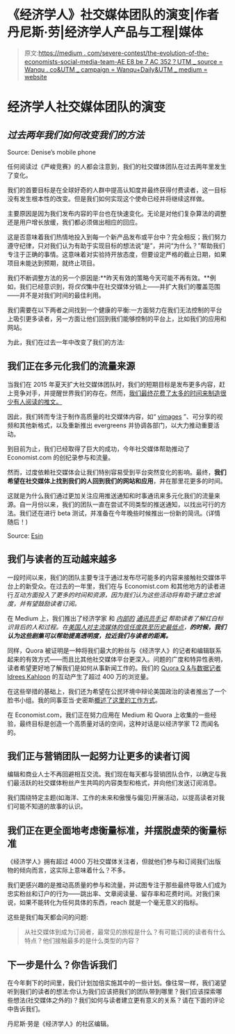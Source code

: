 # 《经济学人》社交媒体团队的演变|作者丹尼斯·劳|经济学人产品与工程|媒体

> 原文:[https://medium . com/severe-contest/the-evolution-of-the-economists-social-media-team-AE E8 be 7 AC 352？UTM _ source = Wanqu . co&UTM _ campaign = Wanqu+Daily&UTM _ medium = website](https://medium.com/severe-contest/the-evolution-of-the-economists-social-media-team-aee8be7ac352?utm_source=wanqu.co&utm_campaign=Wanqu+Daily&utm_medium=website)

# **经济学人社交媒体团队的演变**

## *过去两年我们如何改变我们的方法*



Source: Denise’s mobile phone



任何阅读过《严峻竞赛》的人都会注意到，我们的社交媒体团队在过去两年里发生了变化。

我们的首要目标是在全球好奇的人群中提高认知度并最终获得付费读者，这一目标没有发生根本性的改变。但是我们如何实现这个使命已经并将继续这样做。

主要原因是因为我们发布内容的平台也在快速变化。无论是对他们复杂算法的调整还是用户增长放缓，我们都必须做出相应的回应。

这是否意味着我们热情地投入到每一个新产品发布或平台中？完全相反；我们努力遵守纪律，只对我们认为有助于实现目标的想法说“是”，并问“为什么？”帮助我们专注于正确的事情。这意味着对实验持开放态度，但要设定严格的截止日期，如果项目未能达到预期，就终止项目。

我们不断调整方法的另一个原因是:**昨天有效的策略今天可能不再有效。**例如，我们已经意识到，将*仅仅*集中在社交媒体分销上——并扩大我们的覆盖范围——并不是对我们时间的最佳利用。

我们需要在以下两者之间找到一个健康的平衡:一方面努力在我们无法控制的平台上吸引更多读者，另一方面让他们回到我们能够控制的平台上，比如我们的应用和网站。

为此，我们在过去一年中改变了我们的方法:

## **我们正在多元化我们的流量来源**

当我们在 2015 年夏天扩大社交媒体团队时，我们的短期目标是发布更多内容，赶上竞争对手，并提醒世界我们的存在。然而，[我们最终花费了太多的时间来制造很少有人阅读的推文。](/severe-contest/the-eight-lessons-we-learned-f0c59ecf5a4b)

因此，我们转而专注于制作高质量的社交媒体内容，如“ [vimages](/severe-contest/a-new-way-to-repackage-our-punchy-reporting-b30afe8b681d) ”、可分享的视频和其他新格式，以及重新推出 evergreens 并协调各部门，以大力推动重要活动。

到目前为止，我们已经取得了巨大的成功，今年社交媒体帮助推动了 Economist.com 的创纪录参与和流量。

然而，过度依赖社交媒体会让我们特别容易受到平台突然变化的影响。最终，**我们希望在社交媒体上找到我们的人回到我们的网站和应用**，并在那里花更多的时间。

这就是为什么我们通过更加关注应用推送通知和时事通讯来多元化我们的流量来源。自一月份以来，我们的团队一直在尝试不同类型的推送通知，以找出可行的方法。我们还在进行 beta 测试，并准备在今年晚些时候推出一份新的简讯。(详情随后！)



Source: [Esin](https://www.flickr.com/photos/esintu/)



## **我们与读者的互动越来越多**

一段时间以来，我们的团队主要专注于通过发布尽可能多的内容来接触社交媒体平台上的新受众。在过去的一年里，我们在与 Economist.com 和其他地方的读者进行*互动方面投入了更多的时间和资源，因为我们认为这些活动将有助于建立忠诚度，并有望鼓励读者订阅。*

在 Medium 上，我们推出了经济学家 和 [*内部的*](https://medium.economist.com/correspondents-notebooks/home) *[*通讯员手记*](https://medium.economist.com/insidetheeconomist/home) 帮助读者了解红白标识背后的人和过程。在[美国人对主流媒体的信任度跌至历史最低点](/severe-contest/dude-who-stole-my-facts-35b2cd4670fd)，**的时候，我们认为这些剧集可以帮助提高透明度，拉近我们与读者的距离。***

同样，Quora 被证明是一种将我们最大的粉丝与《经济学人》的记者和编辑联系起来的有效方式——而且比其他社交媒体平台更深入。问题的广度和特异性表明，读者希望更好地了解我们是如何从事新闻工作的。我们的 [Quora Q &与数据记者 Idrees Kahloon](https://www.quora.com/session/Idrees-Kahloon/1) 的互动产生了超过 400 万的浏览量。



在这些举措的基础上，我们还为希望在公民环境中辩论美国政治的读者推出了一个脸书小组。我的同事亚当·史密斯[概述了这里的工作方式](/severe-contest/were-creating-a-facebook-group-to-debate-american-politics-faf09608e580)。

在 Economist.com，我们正在努力应用在 Medium 和 Quora 上收集的一些经验，最终目标是创造一个高质量对话的空间，这种对话是以经济学家 T2 而闻名的。

## **我们正与营销团队一起努力让更多的读者订阅**

编辑和商业人士不再回避相互交流。我们现在每天都与营销团队合作，以确定与我们最活跃的社交媒体粉丝产生共鸣的内容类型和格式，并向他们发送订阅消息。

我们围绕特定主题(如海洋、工作的未来和傲慢与偏见)开展活动，以提高读者对我们可能不知道的故事的认识。

## **我们正在更全面地考虑衡量标准，并摆脱虚荣的衡量标准**

《经济学人》拥有超过 4000 万社交媒体关注者，但就他们参与和订阅我们出版物的倾向而言，这实际上意味着什么？不多。

我们更感兴趣的是推动高质量的参与和流量，并试图专注于那些最终导致人们成为忠实粉丝和订户的行为——跳出率、文章阅读量、留存率和花费时间。对我们来说，如果不能转化为任何具体的东西，reach 就是一个毫无意义的指标。

这些是我们每天都会问的问题:

> 从社交媒体到成为订阅者，最常见的旅程是什么？有可能订阅的读者有什么特点？他们接触最多的是什么类型的内容？

## 下一步是什么？你告诉我们

在今年剩下的时间里，我们计划加倍实施其中的一些计划。像往常一样，我们渴望听到我们的读者的想法:你认为我们应该把我们的团队带到哪里？我们应该探索哪些想法(社交媒体之外的)？我们如何与读者建立更有意义的关系？请在下面的评论中告诉我们。

丹尼斯·劳是《经济学人》的社区编辑。

